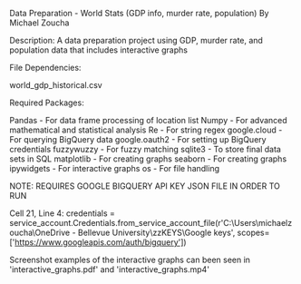 Data Preparation - World Stats (GDP info, murder rate, population)
By Michael Zoucha


Description: A data preparation project using GDP, murder rate, and population data that includes interactive graphs


File Dependencies: 

world_gdp_historical.csv


Required Packages:

Pandas - For data frame processing of location list
Numpy - For advanced mathematical and statistical analysis
Re - For string regex
google.cloud - For querying BigQuery data
google.oauth2 - For setting up BigQuery credentials
fuzzywuzzy - For fuzzy matching
sqlite3 - To store final data sets in SQL 
matplotlib - For creating graphs
seaborn - For creating graphs
ipywidgets - For interactive graphs
os - For file handling


NOTE: REQUIRES GOOGLE BIGQUERY API KEY JSON FILE IN ORDER TO RUN

Cell 21, Line 4:
credentials = service_account.Credentials.from_service_account_file(r'C:\Users\michaelzoucha\OneDrive - Bellevue University\zzKEYS\Google keys', scopes=['https://www.googleapis.com/auth/bigquery'])


Screenshot examples of the interactive graphs can been seen in 'interactive_graphs.pdf' and 'interactive_graphs.mp4'